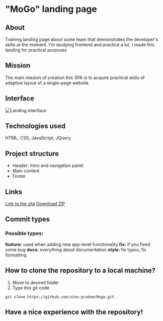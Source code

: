 # "MoGo" landing page

## About
Training landing page about some team that demonstrates the developer's skills at the moment. I'm studying frontend and practice a lot. I made this landing for practical purposes

## Mission
The main mission of creation this SPA is to acquire practical skills of adaptive layout of a single-page website.

## Interface
![Landing interface](https://github.com/vino-gradom/Mogo/blob/master/assets/images/interface_presentation.gif)

## Technologies used
HTML, CSS, JavaScript, JQuery

## Project structure
* Header: Intro and navigation panel
* Main content
* Footer

## Links
[Link to the site](https://github.com/vino-gradom/Mogo/blob/master/assets/images/interface_presentation.gif)
[Download ZIP](https://github.com/vino-gradom/Mogo/archive/refs/heads/main.zip)

## Commit types
### Possible types:
**feature:** used when adding new app-level functionality
**fix:** if you fixed some bug
**docs:** everything about documentation
**style:** fix typos, fix formatting

## How to clone the repository to a local machine?
1) Move to desired folder
2) Type this git code
```git
git clone https://github.com/vino-gradom/Mogo.git .
```

## Have a nice experience with the repository!
